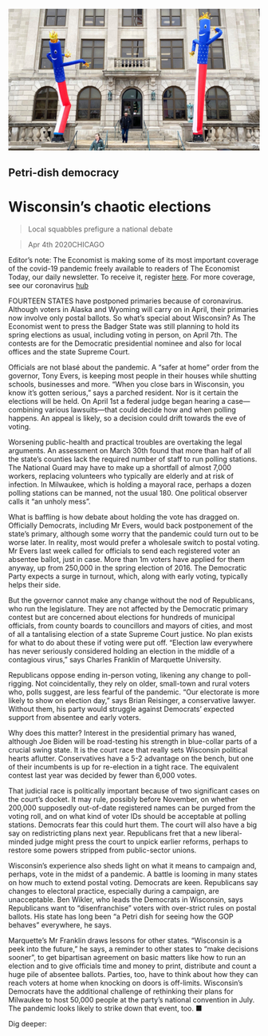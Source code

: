 ![](./images/20200404_USP504.jpg)

## Petri-dish democracy

# Wisconsin’s chaotic elections

> Local squabbles prefigure a national debate

> Apr 4th 2020CHICAGO

Editor’s note: The Economist is making some of its most important coverage of the covid-19 pandemic freely available to readers of The Economist Today, our daily newsletter. To receive it, register [here](https://www.economist.com//newslettersignup). For more coverage, see our coronavirus [hub](https://www.economist.com//coronavirus)

FOURTEEN STATES have postponed primaries because of coronavirus. Although voters in Alaska and Wyoming will carry on in April, their primaries now involve only postal ballots. So what’s special about Wisconsin? As The Economist went to press the Badger State was still planning to hold its spring elections as usual, including voting in person, on April 7th. The contests are for the Democratic presidential nominee and also for local offices and the state Supreme Court.

Officials are not blasé about the pandemic. A “safer at home” order from the governor, Tony Evers, is keeping most people in their houses while shutting schools, businesses and more. “When you close bars in Wisconsin, you know it’s gotten serious,” says a parched resident. Nor is it certain the elections will be held. On April 1st a federal judge began hearing a case—combining various lawsuits—that could decide how and when polling happens. An appeal is likely, so a decision could drift towards the eve of voting.

Worsening public-health and practical troubles are overtaking the legal arguments. An assessment on March 30th found that more than half of all the state’s counties lack the required number of staff to run polling stations. The National Guard may have to make up a shortfall of almost 7,000 workers, replacing volunteers who typically are elderly and at risk of infection. In Milwaukee, which is holding a mayoral race, perhaps a dozen polling stations can be manned, not the usual 180. One political observer calls it “an unholy mess”.

What is baffling is how debate about holding the vote has dragged on. Officially Democrats, including Mr Evers, would back postponement of the state’s primary, although some worry that the pandemic could turn out to be worse later. In reality, most would prefer a wholesale switch to postal voting. Mr Evers last week called for officials to send each registered voter an absentee ballot, just in case. More than 1m voters have applied for them anyway, up from 250,000 in the spring election of 2016. The Democratic Party expects a surge in turnout, which, along with early voting, typically helps their side.

But the governor cannot make any change without the nod of Republicans, who run the legislature. They are not affected by the Democratic primary contest but are concerned about elections for hundreds of municipal officials, from county boards to councillors and mayors of cities, and most of all a tantalising election of a state Supreme Court justice. No plan exists for what to do about these if voting were put off. “Election law everywhere has never seriously considered holding an election in the middle of a contagious virus,” says Charles Franklin of Marquette University.

Republicans oppose ending in-person voting, likening any change to poll-rigging. Not coincidentally, they rely on older, small-town and rural voters who, polls suggest, are less fearful of the pandemic. “Our electorate is more likely to show on election day,” says Brian Reisinger, a conservative lawyer. Without them, his party would struggle against Democrats’ expected support from absentee and early voters.

Why does this matter? Interest in the presidential primary has waned, although Joe Biden will be road-testing his strength in blue-collar parts of a crucial swing state. It is the court race that really sets Wisconsin political hearts aflutter. Conservatives have a 5-2 advantage on the bench, but one of their incumbents is up for re-election in a tight race. The equivalent contest last year was decided by fewer than 6,000 votes.

That judicial race is politically important because of two significant cases on the court’s docket. It may rule, possibly before November, on whether 200,000 supposedly out-of-date registered names can be purged from the voting roll, and on what kind of voter IDs should be acceptable at polling stations. Democrats fear this could hurt them. The court will also have a big say on redistricting plans next year. Republicans fret that a new liberal-minded judge might press the court to unpick earlier reforms, perhaps to restore some powers stripped from public-sector unions.

Wisconsin’s experience also sheds light on what it means to campaign and, perhaps, vote in the midst of a pandemic. A battle is looming in many states on how much to extend postal voting. Democrats are keen. Republicans say changes to electoral practice, especially during a campaign, are unacceptable. Ben Wikler, who leads the Democrats in Wisconsin, says Republicans want to “disenfranchise” voters with over-strict rules on postal ballots. His state has long been “a Petri dish for seeing how the GOP behaves” everywhere, he says.

Marquette’s Mr Franklin draws lessons for other states. “Wisconsin is a peek into the future,” he says, a reminder to other states to “make decisions sooner”, to get bipartisan agreement on basic matters like how to run an election and to give officials time and money to print, distribute and count a huge pile of absentee ballots. Parties, too, have to think about how they can reach voters at home when knocking on doors is off-limits. Wisconsin’s Democrats have the additional challenge of rethinking their plans for Milwaukee to host 50,000 people at the party’s national convention in July. The pandemic looks likely to strike down that event, too. ■

Dig deeper: